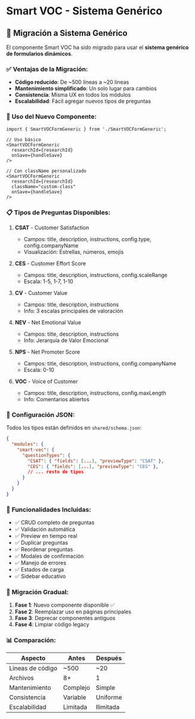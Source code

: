 # Smart VOC - Sistema Genérico

## 🎯 Migración a Sistema Genérico

El componente Smart VOC ha sido migrado para usar el **sistema genérico de formularios dinámicos**.

### ✅ **Ventajas de la Migración:**

- **Código reducido**: De ~500 líneas a ~20 líneas
- **Mantenimiento simplificado**: Un solo lugar para cambios
- **Consistencia**: Misma UX en todos los módulos
- **Escalabilidad**: Fácil agregar nuevos tipos de preguntas

### 🚀 **Uso del Nuevo Componente:**

```tsx
import { SmartVOCFormGeneric } from './SmartVOCFormGeneric';

// Uso básico
<SmartVOCFormGeneric 
  researchId={researchId} 
  onSave={handleSave} 
/>

// Con className personalizado
<SmartVOCFormGeneric 
  researchId={researchId}
  className="custom-class"
  onSave={handleSave} 
/>
```

### 📋 **Tipos de Preguntas Disponibles:**

1. **CSAT** - Customer Satisfaction
   - Campos: title, description, instructions, config.type, config.companyName
   - Visualización: Estrellas, números, emojis

2. **CES** - Customer Effort Score  
   - Campos: title, description, instructions, config.scaleRange
   - Escala: 1-5, 1-7, 1-10

3. **CV** - Customer Value
   - Campos: title, description, instructions
   - Info: 3 escalas principales de valoración

4. **NEV** - Net Emotional Value
   - Campos: title, description, instructions
   - Info: Jerarquía de Valor Emocional

5. **NPS** - Net Promoter Score
   - Campos: title, description, instructions, config.companyName
   - Escala: 0-10

6. **VOC** - Voice of Customer
   - Campos: title, description, instructions, config.maxLength
   - Info: Comentarios abiertos

### 🔧 **Configuración JSON:**

Todos los tipos están definidos en `shared/schema.json`:

```json
{
  "modules": {
    "smart-voc": {
      "questionTypes": {
        "CSAT": { "fields": [...], "previewType": "CSAT" },
        "CES": { "fields": [...], "previewType": "CES" },
        // ... resto de tipos
      }
    }
  }
}
```

### 🎯 **Funcionalidades Incluidas:**

- ✅ CRUD completo de preguntas
- ✅ Validación automática
- ✅ Preview en tiempo real
- ✅ Duplicar preguntas
- ✅ Reordenar preguntas
- ✅ Modales de confirmación
- ✅ Manejo de errores
- ✅ Estados de carga
- ✅ Sidebar educativo

### 🔄 **Migración Gradual:**

1. **Fase 1**: Nuevo componente disponible ✅
2. **Fase 2**: Reemplazar uso en páginas principales
3. **Fase 3**: Deprecar componentes antiguos
4. **Fase 4**: Limpiar código legacy

### 📊 **Comparación:**

| Aspecto | Antes | Después |
|---------|-------|---------|
| Líneas de código | ~500 | ~20 |
| Archivos | 8+ | 1 |
| Mantenimiento | Complejo | Simple |
| Consistencia | Variable | Uniforme |
| Escalabilidad | Limitada | Ilimitada |
